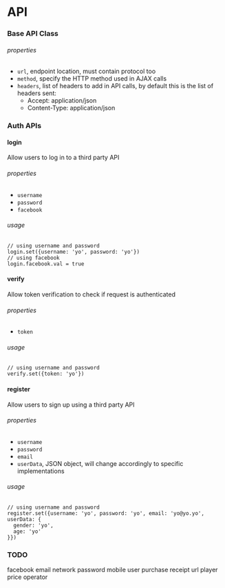# API

### Base API Class

###### properties

* `url`, endpoint location, must contain protocol too
* `method`, specify the HTTP method used in AJAX calls
* `headers`, list of headers to add in API calls, by default this is the list of headers sent:
  * Accept: application/json
  * Content-Type: application/json

### Auth APIs

#### login
Allow users to log in to a third party API

###### properties

* `username`
* `password`
* `facebook`

###### usage

```
// using username and password
login.set({username: 'yo', password: 'yo'})
// using facebook
login.facebook.val = true
```

#### verify
Allow token verification to check if request is authenticated

###### properties

* `token`

###### usage

```
// using username and password
verify.set({token: 'yo'})
```

#### register
Allow users to sign up using a third party API

###### properties

* `username`
* `password`
* `email`
* `userData`, JSON object, will change accordingly to specific implementations

###### usage

```
// using username and password
register.set({username: 'yo', password: 'yo', email: 'yo@yo.yo', userData: {
  gender: 'yo',
  age: 'yo'
}})
```

### TODO

facebook
email
network
password
mobile
user
purchase
receipt
url
player
price
operator
